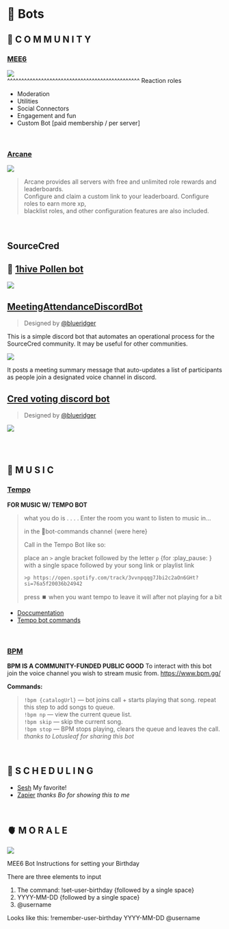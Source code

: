 # 🤖 Bots 

## 👥 C O M M U N I T Y

### [MEE6](https://mee6.xyz/)
![](https://cdn.discordapp.com/attachments/894474009759084564/929999256213938196/unknown.png)<br>
^^^^^^^^^^^^^^^^^^^^^^^^^^^^^^^^^^^^^^^^^^^^^^^ Reaction roles <br>
- Moderation
- Utilities
- Social Connectors
- Engagement and fun
- Custom Bot [paid membership / per server]

<br>

### [Arcane](https://top.gg/bot/437808476106784770)
![](https://images.discordapp.net/avatars/437808476106784770/771f3ccb67befe8c5a4a11072dbb63d5.png?size=128)
> Arcane provides all servers with free and unlimited role rewards and leaderboards. <br>
> Configure and claim a custom link to your leaderboard. Configure roles to earn more xp,  <br>
> blacklist roles, and other configuration features are also included. <br>
<br>


## SourceCred

## 🐝 [1hive Pollen bot](https://github.com/1Hive/pollen-bot)
![](https://sourcecred.io/assets/images/pbot-4027af071833bb5fc6368e73ed4fb850.png)


## [MeetingAttendanceDiscordBot](https://github.com/blueridger/MeetingAttendanceDiscordBot)
> Designed by [@blueridger](https://github.com/blueridger)

This is a simple discord bot that automates an operational process for the SourceCred community. It may be useful for other communities.

![](https://sourcecred.io/assets/images/meeting-ad8aec0e452e2cc9ad02cbd80281190b.png)

It posts a meeting summary message that auto-updates a list of participants as people join a designated voice channel in discord.

## [Cred voting discord bot](https://github.com/blueridger/cred-voting-discord-bot)
> Designed by [@blueridger](https://github.com/blueridger)

![](https://sourcecred.io/assets/images/tallyoo-2ea6dc6b121afc5d1047aeb1cff8461a.png)
 
<br>
<br>

## 🎹 M U S I C  

### [Tempo](https://tempobot.net/) 
__FOR MUSIC W/ TEMPO BOT__
>
> what you do is . . . .
> Enter the room you want to listen to music in...
>
> in the :satellite:bot-commands channel {were here} 
>
> Call in the Tempo Bot like so:
>
> place an `>` angle bracket followed by the letter `p`  {for :play_pause: } with a single space followed by your song link or playlist link 
>
> `>p https://open.spotify.com/track/3vvnpqqg7Jbi2c2aOn6GHt?si=76a5f20036b24942`
>
> press :stop_button: when you want tempo to leave it will after not playing for  a bit
- [Doccumentation](https://docs.tempobot.net/)
- [Tempo bot commands](https://tempobot.net/commands?prefix=%3E)

<br>

### [BPM](https://www.bpm.gg/)
__BPM IS A COMMUNITY-FUNDED PUBLIC GOOD__ 
 To interact with this bot join the voice channel you wish to stream music from.
https://www.bpm.gg/
 
__Commands:__
> 
> `!bpm {catalogUrl}` — bot joins call + starts playing that song. repeat this step to add songs to queue. <br>
> `!bpm np` — view the current queue list. <br>
> `!bpm skip` — skip the current song.<br>
> `!bpm stop` —  BPM stops playing, clears the queue and leaves the call.<br>
*thanks to Lotusleaf for sharing this bot*

<br>

## 📅 S C H E D U L I N G 
- [Sesh](https://top.gg/bot/616754792965865495) My favorite!
- [Zapier](https://zapier.com/) *thanks Bo for showing this to me*

<br>
  
## 🫀 M O R A L E 

![](https://cdn.discordapp.com/attachments/631171710800101396/925891338770186250/062719a-Inline.png)

MEE6 Bot Instructions for setting your Birthday

There are three elements to input

1. The command:  !set-user-birthday {followed by a single space}
2. YYYY-MM-DD  {followed by a single space}
3. @username

Looks like this: 
!remember-user-birthday YYYY-MM-DD @username

